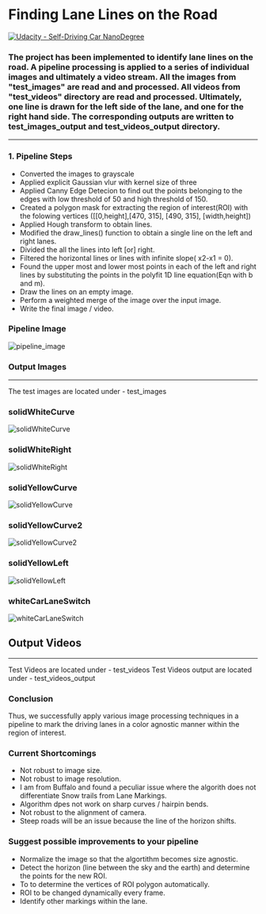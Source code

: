 # **Finding Lane Lines on the Road** 
[![Udacity - Self-Driving Car NanoDegree](https://s3.amazonaws.com/udacity-sdc/github/shield-carnd.svg)](http://www.udacity.com/drive)

### The project has been implemented to identify lane lines on the road. A pipeline processing is applied to a series of individual images and ultimately a video stream. All the images from "test_images" are read and and processed. All videos from "test_videos" directory are read and processed. Ultimately, one line is drawn for the left side of the lane, and one for the right hand side. The corresponding outputs are written to test_images_output and test_videos_output directory.


---

### 1. Pipeline Steps
- Converted the images to grayscale
- Applied explicit Gaussian vlur with kernel size of three
- Applied Canny Edge Detecion to find out the points belonging to the edges with low threshold of 50 and high threshold of 150.
- Created a polygon mask for extracting the region of interest(ROI) with the folowing vertices ([[0,height],[470, 315], [490, 315], [width,height])
- Applied Hough transform to obtain lines.
- Modified the draw_lines() function to obtain a single line on the left and right lanes.
- Divided the all the lines into left [or] right.
- Filtered the horizontal lines or lines with infinite slope( x2-x1 = 0).
- Found the upper most and lower most points in each of the left and right lines by substituting the points in the polyfit 1D line equation(Eqn with b and m).
- Draw the lines on an empty image.
- Perform a weighted merge of the image over the input image.
- Write the final image / video.

 

### Pipeline Image
![pipeline_image](pipeline_image.png)

### Output Images
---
The test images are located under - test_images
### solidWhiteCurve
![solidWhiteCurve](test_images_output/solidWhiteCurve.jpg)

### solidWhiteRight
![solidWhiteRight](test_images_output/solidWhiteRight.jpg)

### solidYellowCurve
![solidYellowCurve](test_images_output/solidYellowCurve.jpg)

### solidYellowCurve2
![solidYellowCurve2](test_images_output/solidYellowCurve2.jpg)

### solidYellowLeft
![solidYellowLeft](test_images_output/solidYellowLeft.jpg)

### whiteCarLaneSwitch
![whiteCarLaneSwitch](test_images_output/whiteCarLaneSwitch.jpg)

## Output Videos
---
Test Videos are located under - test_videos
Test Videos output are located under - test_videos_output

### Conclusion
Thus, we successfully apply various image processing techniques in a pipeline to mark the driving lanes in a color agnostic manner within the region of interest.

###  Current Shortcomings

- Not robust to image size.
- Not robust to image resolution.
- I am from Buffalo and found a peculiar issue where the algorith does not differentiate Snow trails from Lane Markings.
- Algorithm dpes not work on sharp curves / hairpin bends.
- Not robust to the alignment of camera.
- Steep roads will be an issue because the line of the horizon shifts.


### Suggest possible improvements to your pipeline

- Normalize the image so that the algortithm becomes size agnostic.
- Detect the horizon (line between the sky and the earth) and determine the points for the new ROI.
- To to determine the vertices of ROI polygon automatically.
- ROI to be changed dynamically every frame.
- Identify other markings within the lane.
